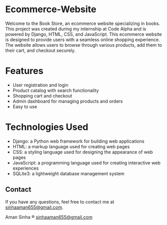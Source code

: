 # Ecommerce-Website

Welcome to the Book Store, an ecommerce website specializing in books. This project was created during my internship at Code Alpha and is powered by Django, HTML, CSS, and JavaScript.
This ecommerce website is designed to provide users with a seamless online shopping experience. The website allows users to browse through various products, add them to their cart, and checkout securely. 



# Features 


- User registration and login
- Product catalog with search functionality
- Shopping cart and checkout
- Admin dashboard for managing products and orders
- Easy to use


# Technologies Used

- Django: a Python web framework for building web applications
- HTML: a markup language used for creating web pages
- CSS: a styling language used for designing the appearance of web pages
- JavaScript: a programming language used for creating interactive web experiences
- SQLite3: a lightweight database management system


## Contact

If you have any questions, feel free to contact me at [sinhaaman655@gmail.com](mailto:sinhaaman655@gmail.com).



Aman Sinha ® sinhaaman655@gmail.com
